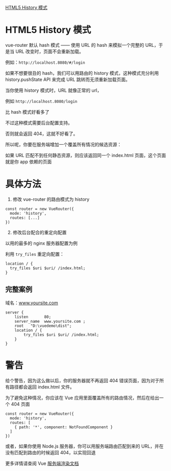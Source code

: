 
[HTML5 History 模式](https://router.vuejs.org/zh/guide/essentials/history-mode.html)


# HTML5 History 模式

vue-router 默认 hash 模式 —— 使用 URL 的 hash 来模拟一个完整的 URL，于是当 URL 改变时，页面不会重新加载。

例如：`http://localhost.8080/#/login`

如果不想要很丑的 hash，我们可以用路由的 history 模式，这种模式充分利用 history.pushState API 来完成 URL 跳转而无须重新加载页面。

当你使用 history 模式时，URL 就像正常的 url，

例如 `http://localhost.8080/login`

比 hash 模式好看多了

不过这种模式需要后台配置支持。
 
否则就会返回 404，这就不好看了。

所以呢，你要在服务端增加一个覆盖所有情况的候选资源：

如果 URL 匹配不到任何静态资源，则应该返回同一个 index.html 页面，这个页面就是你 app 依赖的页面



# 具体方法

1. 修改 vue-router 的路由模式为 history
```
const router = new VueRouter({
  mode: 'history',
  routes: [...]
})
```

2. 修改后台配合的重定向配置

以用的最多的 nginx 服务器配置为例

利用 `try_files` 重定向配置：

```
location / {
  try_files $uri $uri/ /index.html;
}
```

## 完整案例

域名：www.yoursite.com 

```
server {
	listen       80;
	server_name  www.yoursite.com ;
	root   "D:\vuedemo\dist";
	location / {
  		try_files $uri $uri/ /index.html;
	}
}
```


# 警告

给个警告，因为这么做以后，你的服务器就不再返回 404 错误页面，因为对于所有路径都会返回 index.html 文件。

为了避免这种情况，你应该在 Vue 应用里面覆盖所有的路由情况，然后在给出一个 404 页面

```
const router = new VueRouter({
  mode: 'history',
  routes: [
    { path: '*', component: NotFoundComponent }
  ]
})
```

或者，如果你使用 Node.js 服务器，你可以用服务端路由匹配到来的 URL，并在没有匹配到路由的时候返回 404，以实现回退

更多详情请查阅 Vue [服务端渲染文档](https://ssr.vuejs.org/zh/)